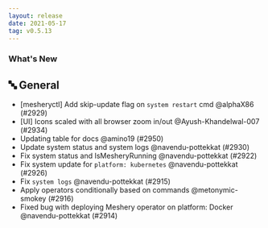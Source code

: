 ```yaml
---
layout: release
date: 2021-05-17
tag: v0.5.13
---
```


### What's New

## 🔤 General

- [mesheryctl] Add skip-update flag on `system restart` cmd @alphaX86 (#2929)
- [UI] Icons scaled with all browser zoom in/out @Ayush-Khandelwal-007 (#2934)
- Updating table for docs @amino19 (#2950)
- Update system status and system logs @navendu-pottekkat (#2930)
- Fix system status and IsMesheryRunning @navendu-pottekkat (#2922)
- Fix system update for `platform: kubernetes` @navendu-pottekkat (#2926)
- Fix `system logs` @navendu-pottekkat (#2915)
- Apply operators conditionally based on commands @metonymic-smokey (#2916)
- Fixed bug with deploying Meshery operator on platform: Docker @navendu-pottekkat (#2914)
